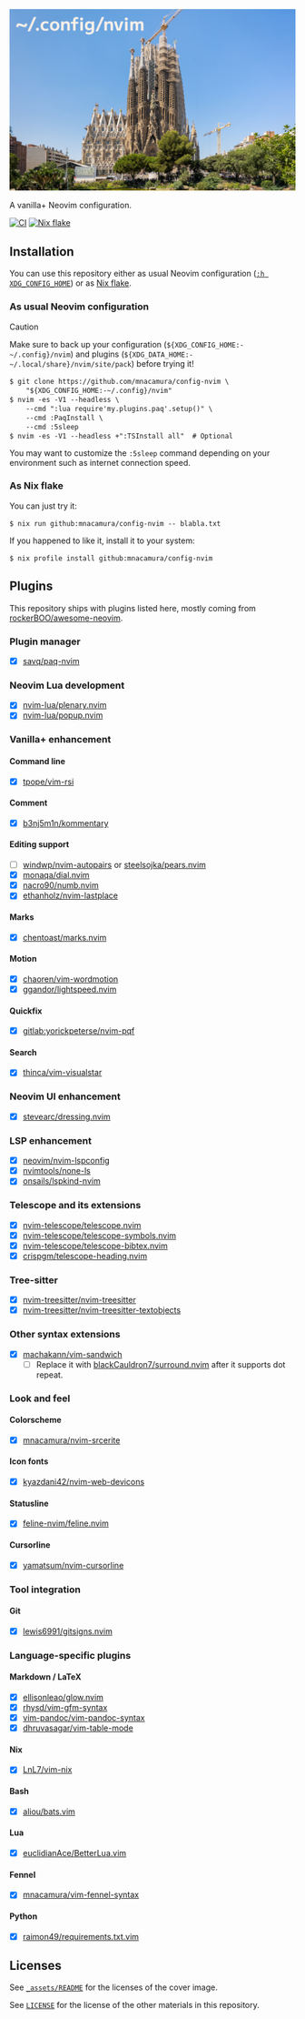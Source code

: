 ![~/.config/nvim](_assets/sagrada_falimia.jpg)

A vanilla+ Neovim configuration.

[![CI][ci badge]][ci status]
[![Nix flake][nix badge]][nix status]

## Installation

You can use this repository either as usual Neovim configuration
([`:h XDG_CONFIG_HOME`][55]) or as [Nix flake][0].

### As usual Neovim configuration

> [!CAUTION]
> Make sure to back up your configuration (`${XDG_CONFIG_HOME:-~/.config}/nvim`)
> and plugins (`${XDG_DATA_HOME:-~/.local/share}/nvim/site/pack`) before trying it!

```console
$ git clone https://github.com/mnacamura/config-nvim \
    "${XDG_CONFIG_HOME:-~/.config}/nvim"
$ nvim -es -V1 --headless \
    --cmd ":lua require'my.plugins.paq'.setup()" \
    --cmd :PaqInstall \
    --cmd :5sleep
$ nvim -es -V1 --headless +":TSInstall all"  # Optional
```

You may want to customize the `:5sleep` command depending on your environment
such as internet connection speed.

### As Nix flake

You can just try it:

```console
$ nix run github:mnacamura/config-nvim -- blabla.txt
```

If you happened to like it, install it to your system:

```console
$ nix profile install github:mnacamura/config-nvim
```

## Plugins

This repository ships with plugins listed here,
mostly coming from [rockerBOO/awesome-neovim][1].

### Plugin manager

- [x] [savq/paq-nvim][2]

### Neovim Lua development

- [x] [nvim-lua/plenary.nvim][19]
- [x] [nvim-lua/popup.nvim][20]

### Vanilla+ enhancement

#### Command line

- [x] [tpope/vim-rsi][38]

#### Comment

- [x] [b3nj5m1n/kommentary][27]

#### Editing support

- [ ] [windwp/nvim-autopairs][32] or [steelsojka/pears.nvim][33]
- [x] [monaqa/dial.nvim][34]
- [x] [nacro90/numb.nvim][36]
- [x] [ethanholz/nvim-lastplace][37]

#### Marks

- [x] [chentoast/marks.nvim][13]

#### Motion

- [x] [chaoren/vim-wordmotion][29]
- [x] [ggandor/lightspeed.nvim][30]

#### Quickfix

- [x] [gitlab:yorickpeterse/nvim-pqf][28]

#### Search

- [x] [thinca/vim-visualstar][31]

### Neovim UI enhancement

- [x] [stevearc/dressing.nvim][54]

### LSP enhancement

- [x] [neovim/nvim-lspconfig][3]
- [x] [nvimtools/none-ls][6]
- [x] [onsails/lspkind-nvim][5]

### Telescope and its extensions

- [x] [nvim-telescope/telescope.nvim][14]
- [x] [nvim-telescope/telescope-symbols.nvim][15]
- [x] [nvim-telescope/telescope-bibtex.nvim][45]
- [x] [crispgm/telescope-heading.nvim][44]

### Tree-sitter

- [x] [nvim-treesitter/nvim-treesitter][8]
- [x] [nvim-treesitter/nvim-treesitter-textobjects][9]

### Other syntax extensions

- [x] [machakann/vim-sandwich][10]
    + [ ] Replace it with [blackCauldron7/surround.nvim][51]
          after it supports dot repeat.

### Look and feel

#### Colorscheme

- [x] [mnacamura/nvim-srcerite][52]

#### Icon fonts

- [x] [kyazdani42/nvim-web-devicons][18]

#### Statusline

- [x] [feline-nvim/feline.nvim][22]

#### Cursorline

- [x] [yamatsum/nvim-cursorline][23]

### Tool integration

#### Git

- [x] [lewis6991/gitsigns.nvim][24]

### Language-specific plugins

#### Markdown / LaTeX

- [x] [ellisonleao/glow.nvim][40]
- [x] [rhysd/vim-gfm-syntax][41]
- [x] [vim-pandoc/vim-pandoc-syntax][42]
- [x] [dhruvasagar/vim-table-mode][43]

#### Nix

- [x] [LnL7/vim-nix][46]

#### Bash

- [x] [aliou/bats.vim][47]

#### Lua

- [x] [euclidianAce/BetterLua.vim][49]

#### Fennel

- [x] [mnacamura/vim-fennel-syntax][50]

#### Python

- [x] [raimon49/requirements.txt.vim][53]

## Licenses

See [`_assets/README`](_assets/README) for the licenses of the cover image.

See [`LICENSE`](LICENSE) for the license of the other materials in this
repository.


[0]: https://nix.dev/concepts/flakes
[55]: https://neovim.io/doc/user/starting.html#%24XDG_CONFIG_HOME
[1]: https://github.com/rockerBOO/awesome-neovim
[2]: https://github.com/savq/paq-nvim
[3]: https://github.com/neovim/nvim-lspconfig
[5]: https://github.com/onsails/lspkind-nvim
[6]: https://github.com/nvimtools/none-ls.nvim
[8]: https://github.com/nvim-treesitter/nvim-treesitter
[9]: https://github.com/nvim-treesitter/nvim-treesitter-textobjects
[10]: https://github.com/machakann/vim-sandwich
[13]: https://github.com/chentoast/marks.nvim
[14]: https://github.com/nvim-telescope/telescope.nvim
[15]: https://github.com/nvim-telescope/telescope-symbols.nvim
[16]: https://github.com/Iron-E/nvim-highlite
[17]: https://github.com/srcery-colors/srcery-vim
[18]: https://github.com/kyazdani42/nvim-web-devicons
[19]: https://github.com/nvim-lua/plenary.nvim
[20]: https://github.com/nvim-lua/popup.nvim
[22]: https://github.com/feline-nvim/feline.nvim
[23]: https://github.com/yamatsum/nvim-cursorline
[24]: https://github.com/lewis6991/gitsigns.nvim
[27]: https://github.com/b3nj5m1n/kommentary
[28]: https://gitlab.com/yorickpeterse/nvim-pqf
[29]: https://github.com/chaoren/vim-wordmotion
[30]: https://github.com/ggandor/lightspeed.nvim
[31]: https://github.com/thinca/vim-visualstar
[32]: https://github.com/windwp/nvim-autopairs
[33]: https://github.com/steelsojka/pears.nvim
[34]: https://github.com/monaqa/dial.nvim
[36]: https://github.com/nacro90/numb.nvim
[37]: https://github.com/ethanholz/nvim-lastplace
[38]: https://github.com/tpope/vim-rsi
[40]: https://github.com/ellisonleao/glow.nvim
[41]: https://github.com/rhysd/vim-gfm-syntax
[42]: https://github.com/vim-pandoc/vim-pandoc-syntax
[43]: https://github.com/dhruvasagar/vim-table-mode
[44]: https://github.com/crispgm/telescope-heading.nvim
[45]: https://github.com/nvim-telescope/telescope-bibtex.nvim
[46]: https://github.com/LnL7/vim-nix
[47]: https://github.com/aliou/bats.vim
[49]: https://github.com/euclidianAce/BetterLua.vim
[50]: https://github.com/mnacamura/vim-fennel-syntax
[51]: https://github.com/blackCauldron7/surround.nvim
[52]: https://github.com/mnacamura/nvim-srcerite
[53]: https://github.com/raimon49/requirements.txt.vim
[54]: https://github.com/stevearc/dressing.nvim

[ci badge]: https://img.shields.io/github/actions/workflow/status/mnacamura/config-nvim/ci.yml?style=flat-square&logo=github&label=CI
[ci status]: https://github.com/mnacamura/config-nvim/actions/workflows/ci.yml
[nix badge]: https://img.shields.io/github/actions/workflow/status/mnacamura/config-nvim/nix.yml?style=flat-square&logo=nixos&logoColor=7ebae4&label=Nix%20flake
[nix status]: https://github.com/mnacamura/config-nvim/actions/workflows/nix.yml

<!-- vim: set ft=markdown.gfm tw=80: -->
